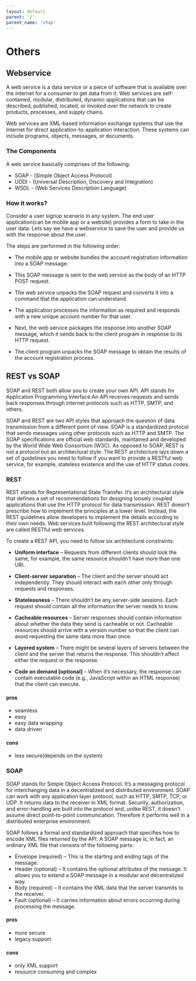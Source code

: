 ```yaml
---
layout: default
parent: '/'
parent_name: 'chap'
---
```

# Others
## Webservice
A web service is a data service or a piece of software that is available over the internet for a consumer to get data from it. Web services are self-contained, modular, distributed, dynamic applications that can be described, published, located, or invoked over the network to create products, processes, and supply chains.

Web services are XML-based information exchange systems that use the Internet for direct application-to-application interaction. These systems can include programs, objects, messages, or documents.

### The Components
A web service basically comprises of the following:
* SOAP - (Simple Object Access Protocol)
* UDDI - (Universal Description, Discovery and Integration)
* WSDL - (Web Services Description Language)

### How it works?
Consider a user signup scenario in any system. The end user application(can be mobile app or a website) provides a form to take in the user data. Lets say we have a webservice to save the user and provide us with the response about the user.

The steps are performed in the following order:


* The mobile app or website bundles the account registration information into a SOAP message.

* This SOAP message is sent to the web service as the body of an HTTP POST request.

* The web service unpacks the SOAP request and converts it into a command that the application can understand.

* The application processes the information as required and responds with a new unique account number for that user.

* Next, the web service packages the response into another SOAP message, which it sends back to the client program in response to its HTTP request.

* The client program unpacks the SOAP message to obtain the results of the account registration process.

## REST vs SOAP
SOAP and REST both allow you to create your own API. API stands for Application Programming Interface.An API receives requests and sends back responses through internet protocols such as HTTP, SMTP, and others.

SOAP and REST are two API styles that approach the question of data transmission from a different point of view. SOAP is a standardized protocol that sends messages using other protocols such as HTTP and SMTP. The SOAP specifications are official web standards, maintained and developed by the World Wide Web Consortium (W3C). As opposed to SOAP, REST is not a protocol but an architectural style. The REST architecture lays down a set of guidelines you need to follow if you want to provide a RESTful web service, for example, stateless existence and the use of HTTP status codes.

### REST
REST stands for Representational State Transfer. It’s an architectural style that defines a set of recommendations for designing loosely coupled applications that use the HTTP protocol for data transmission. REST doesn’t prescribe how to implement the principles at a lower level. Instead, the REST guidelines allow developers to implement the details according to their own needs. Web services built following the REST architectural style are called RESTful web services.

To create a REST API, you need to follow six architectural constraints:

* **Uniform interface** – Requests from different clients should look the same, for example, the same resource shouldn’t have more than one URI.

* **Client-server separation** – The client and the server should act independently. They should interact with each other only through requests and responses.

* **Statelessness** – There shouldn’t be any server-side sessions. Each request should contain all the information the server needs to know.

* **Cacheable resources** – Server responses should contain information about whether the data they send is cacheable or not. Cacheable resources should arrive with a version number so that the client can avoid requesting the same data more than once.

* **Layered system** – There might be several layers of servers between the client and the server that returns the response. This shouldn’t affect either the request or the response.

* **Code on demand [optional]** – When it’s necessary, the response can contain executable code (e.g., JavaScript within an HTML response) that the client can execute.

#### pros

* seamless
* easy
* easy data wrapping
* data driven

#### cons

* less secure(depends on the system)

### SOAP
SOAP stands for Simple Object Access Protocol. It’s a messaging protocol for interchanging data in a decentralized and distributed environment. SOAP can work with any application layer protocol, such as HTTP, SMTP, TCP, or UDP. It returns data to the receiver in XML format. Security, authorization, and error-handling are built into the protocol and, unlike REST, it doesn’t assume direct point-to-point communication. Therefore it performs well in a distributed enterprise environment.

SOAP follows a formal and standardized approach that specifies how to encode XML files returned by the API. A SOAP message is, in fact, an ordinary XML file that consists of the following parts:

* Envelope (required) – This is the starting and ending tags of the message.
* Header (optional) – It contains the optional attributes of the message. It allows you to extend a SOAP message in a modular and decentralized way.
* Body (required) – It contains the XML data that the server transmits to the receiver.
* Fault (optional) – It carries information about errors occurring during processing the message.

#### pros

* more secure
* legacy support

#### cons

* only XML support
* resource consuming and complex


